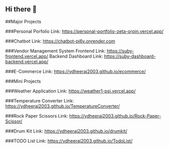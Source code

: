 ## Hi there 👋

##Major Projects

###Personal Porfolio
Link: https://personal-portfolio-zeta-orpin.vercel.app/

###Chatbot
Link: https://chatbot-pi6v.onrender.com

###Vendor Management System 
Frontend Link: https://suby-frontend.vercel.app/
Backend Dashboard Link: https://suby-dashboard-backend.vercel.app/

###E-Commerce
Link: https://ydheeraj2003.github.io/ecommerce/


###Mini Projects

###Weather Application
Link: https://weather1-psi.vercel.app/

###Temperature Converter
Link: https://ydheeraj2003.github.io/TemperatureConverter/

###Rock Paper Scissors
Link: https://ydheeraj2003.github.io/Rock-Paper-Scissor/

###Drum Kit
Link: https://ydheeraj2003.github.io/drumkit/

###TODO List
Link: https://ydheeraj2003.github.io/TodoList/



<!--
**ydheeraj2003/ydheeraj2003** is a ✨ _special_ ✨ repository because its `README.md` (this file) appears on your GitHub profile.

Here are some ideas to get you started:

- 🔭 I’m currently working on ...
- 🌱 I’m currently learning ...
- 👯 I’m looking to collaborate on ...
- 🤔 I’m looking for help with ...
- 💬 Ask me about ...
- 📫 How to reach me: ...
- 😄 Pronouns: ...
- ⚡ Fun fact: ...
-->
